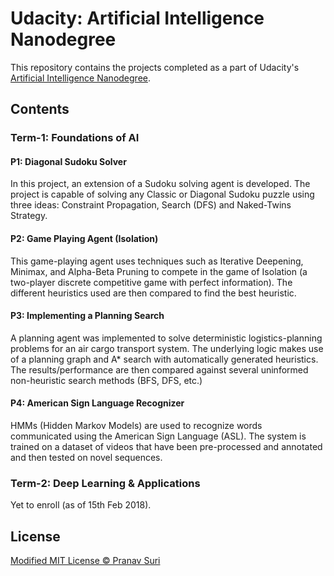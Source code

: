 # Udacity: Artificial Intelligence Nanodegree

This repository contains the projects completed as a part of Udacity's [Artificial Intelligence Nanodegree](https://in.udacity.com/course/artificial-intelligence-nanodegree--nd889).

## Contents

### Term-1: Foundations of AI

#### P1: Diagonal Sudoku Solver
In this project, an extension of a Sudoku solving agent is developed. The project is capable of solving any Classic or Diagonal Sudoku puzzle using three ideas: Constraint Propagation, Search (DFS) and Naked-Twins Strategy.

#### P2: Game Playing Agent (Isolation)
This game-playing agent uses techniques such as Iterative Deepening, Minimax, and Alpha-Beta Pruning to compete in the game of Isolation (a two-player discrete competitive game with perfect information). The different heuristics used are then compared to find the best heuristic.

#### P3: Implementing a Planning Search
A planning agent was implemented to solve deterministic logistics-planning problems for an air cargo transport system. The underlying logic makes use of a planning graph and A* search with automatically generated heuristics. The results/performance are then compared against several uninformed non-heuristic search methods (BFS, DFS, etc.)

#### P4: American Sign Language Recognizer
HMMs (Hidden Markov Models) are used to recognize words communicated using the American Sign Language (ASL). The system is trained on a dataset of videos that have been pre-processed and annotated and then tested on novel sequences.

### Term-2: Deep Learning & Applications
Yet to enroll (as of 15th Feb 2018).

## License
[Modified MIT License © Pranav Suri](/License.txt)
